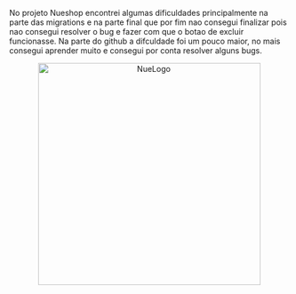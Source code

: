 No projeto Nueshop encontrei algumas dificuldades principalmente na parte das migrations e na parte final que por fim nao consegui finalizar pois nao consegui resolver o bug e fazer com que o botao de excluir funcionasse. Na parte do github a difculdade foi um pouco maior, no mais consegui aprender muito e consegui por conta resolver alguns bugs.

<p align="center"><a href="https://laravel.com" target="_blank"><img src="/img/NueLogo.png" width="400" alt="NueLogo"></a></p>

